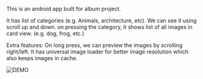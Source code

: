 This is an android app built for album project.

It has list of categories (e.g. Animals, architecture, etc). We can see it using scroll up and down.
on pressing the category, it shows list of all images in card view. (e.g. dog, frog, etc.)

Extra features:
On long press, we can preview the images by scrolling right/left.
It has universal image loader for better image resolution which also keeps images in cache.

![DEMO](https://user-images.githubusercontent.com/18078215/27936429-8b6e1798-6265-11e7-8369-237128279a06.gif)
